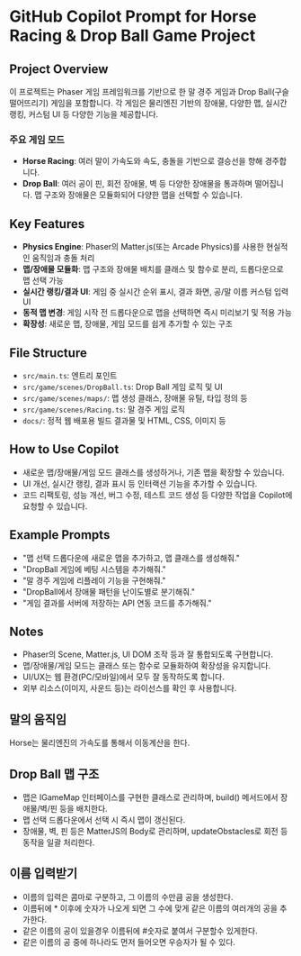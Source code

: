 # GitHub Copilot Prompt for Horse Racing & Drop Ball Game Project

## Project Overview
이 프로젝트는 Phaser 게임 프레임워크를 기반으로 한 말 경주 게임과 Drop Ball(구슬 떨어뜨리기) 게임을 포함합니다. 각 게임은 물리엔진 기반의 장애물, 다양한 맵, 실시간 랭킹, 커스텀 UI 등 다양한 기능을 제공합니다.

### 주요 게임 모드
- **Horse Racing**: 여러 말이 가속도와 속도, 충돌을 기반으로 결승선을 향해 경주합니다.
- **Drop Ball**: 여러 공이 핀, 회전 장애물, 벽 등 다양한 장애물을 통과하며 떨어집니다. 맵 구조와 장애물은 모듈화되어 다양한 맵을 선택할 수 있습니다.

## Key Features
- **Physics Engine**: Phaser의 Matter.js(또는 Arcade Physics)를 사용한 현실적인 움직임과 충돌 처리
- **맵/장애물 모듈화**: 맵 구조와 장애물 배치를 클래스 및 함수로 분리, 드롭다운으로 맵 선택 가능
- **실시간 랭킹/결과 UI**: 게임 중 실시간 순위 표시, 결과 화면, 공/말 이름 커스텀 입력 UI
- **동적 맵 변경**: 게임 시작 전 드롭다운으로 맵을 선택하면 즉시 미리보기 및 적용 가능
- **확장성**: 새로운 맵, 장애물, 게임 모드를 쉽게 추가할 수 있는 구조

## File Structure
- `src/main.ts`: 엔트리 포인트
- `src/game/scenes/DropBall.ts`: Drop Ball 게임 로직 및 UI
- `src/game/scenes/maps/`: 맵 생성 클래스, 장애물 유틸, 타입 정의 등
- `src/game/scenes/Racing.ts`: 말 경주 게임 로직
- `docs/`: 정적 웹 배포용 빌드 결과물 및 HTML, CSS, 이미지 등

## How to Use Copilot
- 새로운 맵/장애물/게임 모드 클래스를 생성하거나, 기존 맵을 확장할 수 있습니다.
- UI 개선, 실시간 랭킹, 결과 표시 등 인터랙션 기능을 추가할 수 있습니다.
- 코드 리팩토링, 성능 개선, 버그 수정, 테스트 코드 생성 등 다양한 작업을 Copilot에 요청할 수 있습니다.

## Example Prompts
- "맵 선택 드롭다운에 새로운 맵을 추가하고, 맵 클래스를 생성해줘."
- "DropBall 게임에 베팅 시스템을 추가해줘."
- "말 경주 게임에 리플레이 기능을 구현해줘."
- "DropBall에서 장애물 패턴을 난이도별로 분기해줘."
- "게임 결과를 서버에 저장하는 API 연동 코드를 추가해줘."

## Notes
- Phaser의 Scene, Matter.js, UI DOM 조작 등과 잘 통합되도록 구현합니다.
- 맵/장애물/게임 모드는 클래스 또는 함수로 모듈화하여 확장성을 유지합니다.
- UI/UX는 웹 환경(PC/모바일)에서 모두 잘 동작하도록 합니다.
- 외부 리소스(이미지, 사운드 등)는 라이선스를 확인 후 사용합니다.

## 말의 움직임
Horse는 물리엔진의 가속도를 통해서 이동계산을 한다.

## Drop Ball 맵 구조
- 맵은 IGameMap 인터페이스를 구현한 클래스로 관리하며, build() 메서드에서 장애물/벽/핀 등을 배치한다.
- 맵 선택 드롭다운에서 선택 시 즉시 맵이 갱신된다.
- 장애물, 벽, 핀 등은 MatterJS의 Body로 관리하며, updateObstacles로 회전 등 동작을 일괄 처리한다.

## 이름 입력받기
- 이름의 입력은 콤마로 구분하고, 그 이름의 수만큼 공을 생성한다.
- 이름뒤에 * 이후에 숫자가 나오게 되면 그 수에 맞게 같은 이름의 여러개의 공을 추가한다. 
- 같은 이름의 공이 있을경우 이름뒤에 #숫자로 붙여서 구분할수 있게한다.
- 같은 이름의 공 중에 하나라도 먼저 들어오면 우승자가 될 수 있다.
